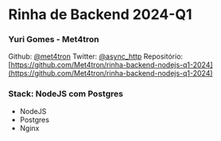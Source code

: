 # Rinha de Backend 2024-Q1

### Yuri Gomes - Met4tron

Github: [@met4tron](https://github.com/met4tron)
Twitter: [@async_http](https://twitter.com/async_http)
Repositório: [https://github.com/Met4tron/rinha-backend-nodejs-q1-2024](https://github.com/Met4tron/rinha-backend-nodejs-q1-2024)

### Stack: NodeJS com Postgres
- NodeJS
- Postgres
- Nginx

